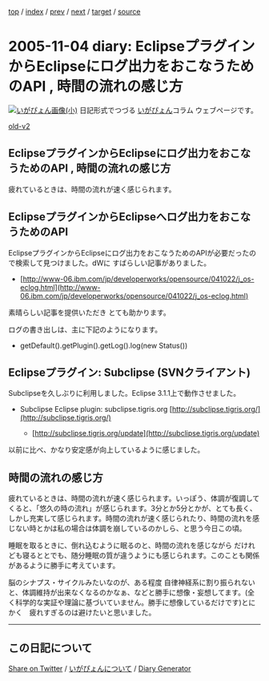 [top](https://igapyon.github.io/diary/) 
 / [index](https://igapyon.github.io/diary/2005/index.html) 
 / [prev](https://igapyon.github.io/diary/2005/ig051102.html) 
 / [next](https://igapyon.github.io/diary/2005/ig051106.html) 
 / [target](https://igapyon.github.io/diary/2005/ig051104.html) 
 / [source](https://github.com/igapyon/diary/blob/gh-pages/2005/ig051104.html.src.md) 

2005-11-04 diary: EclipseプラグインからEclipseにログ出力をおこなうためのAPI , 時間の流れの感じ方
=====================================================================================================
[![いがぴょん画像(小)](https://igapyon.github.io/diary/images/iga200306s.jpg "いがぴょん")](https://igapyon.github.io/diary/memo/memoigapyon.html) 日記形式でつづる [いがぴょん](https://igapyon.github.io/diary/memo/memoigapyon.html)コラム ウェブページです。

[old-v2](ig051104-orig.html)

## EclipseプラグインからEclipseにログ出力をおこなうためのAPI , 時間の流れの感じ方

疲れているときは、時間の流れが速く感じられます。


## EclipseプラグインからEclipseへログ出力をおこなうためのAPI

EclipseプラグインからEclipseにログ出力をおこなうためのAPIが必要だったので検索して見つけました。dWに すばらしい記事がありました。

* [http://www-06.ibm.com/jp/developerworks/opensource/041022/j_os-eclog.html](http://www-06.ibm.com/jp/developerworks/opensource/041022/j_os-eclog.html)

素晴らしい記事を提供いただき とても助かります。

ログの書き出しは、主に下記のようになります。

* getDefault().getPlugin().getLog().log(new Status())

## Eclipseプラグイン: Subclipse (SVNクライアント)

Subclipseを久しぶりに利用しました。Eclipse 3.1.1上で動作させました。

* Subclipse Eclipse plugin: subclipse.tigris.org
  [http://subclipse.tigris.org/](http://subclipse.tigris.org/)
  
  * [http://subclipse.tigris.org/update](http://subclipse.tigris.org/update)
  

以前に比べ、かなり安定感が向上しているように感じました。

## 時間の流れの感じ方

疲れているときは、時間の流れが速く感じられます。いっぽう、体調が復調してくると、「悠久の時の流れ」が感じられます。3分とか5分とかが、とても長く、しかし充実して感じられます。時間の流れが速く感じられたり、時間の流れを感じない時とかは私の場合は体調を崩しているのかしら、と思う今日この頃。

睡眠を取るときに、倒れ込むように眠るのと、時間の流れを感じながら だけれども寝るととでも、随分睡眠の質が違うようにも感じられます。このことも関係があるように勝手に考えています。

脳のシナプス・サイクルみたいなのが、ある程度 自律神経系に割り振られないと、体調維持が出来なくなるのかなぁ、などと勝手に想像・妄想してます。(全く科学的な実証や理論に基づいていません。勝手に想像しているだけです)とにかく　疲れすぎるのは避けたいと思いました。

----------------------------------------------------------------------------------------------------

## この日記について

[Share on Twitter](https://twitter.com/intent/tweet?hashtags=igapyon%2Cdiary%2C%E3%81%84%E3%81%8C%E3%81%B4%E3%82%87%E3%82%93&text=Eclipse%E3%83%97%E3%83%A9%E3%82%B0%E3%82%A4%E3%83%B3%E3%81%8B%E3%82%89Eclipse%E3%81%AB%E3%83%AD%E3%82%B0%E5%87%BA%E5%8A%9B%E3%82%92%E3%81%8A%E3%81%93%E3%81%AA%E3%81%86%E3%81%9F%E3%82%81%E3%81%AEAPI+%2C+%E6%99%82%E9%96%93%E3%81%AE%E6%B5%81%E3%82%8C%E3%81%AE%E6%84%9F%E3%81%98%E6%96%B9&url=https%3A%2F%2Figapyon.github.io%2Fdiary%2F2005%2Fig051104.html) / [いがぴょんについて](https://igapyon.github.io/diary/memo/memoigapyon.html) / [Diary Generator](https://github.com/igapyon/igapyonv3)
